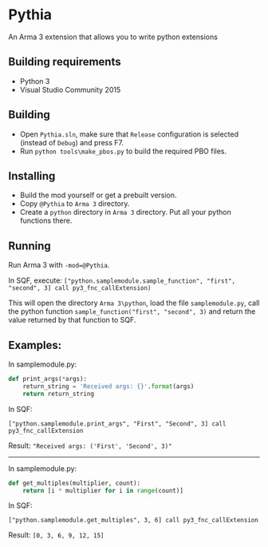 Pythia
======

An Arma 3 extension that allows you to write python extensions

Building requirements
---------------------

- Python 3
- Visual Studio Community 2015

Building
--------

- Open `Pythia.sln`, make sure that `Release` configuration is selected
  (instead of `Debug`) and press F7.
- Run `python tools\make_pbos.py` to build the required PBO files.

Installing
----------

- Build the mod yourself or get a prebuilt version.
- Copy `@Pythia` to `Arma 3` directory.
- Create a `python` directory in `Arma 3` directory. Put all your python functions there.

Running
-------

Run Arma 3 with `-mod=@Pythia`.

In SQF, execute:
`["python.samplemodule.sample_function", "first", "second", 3] call py3_fnc_callExtension)`

This will open the directory `Arma 3\python`, load the file `samplemodule.py`,
call the python function `sample_function("first", "second", 3)` and return the
value returned by that function to SQF.

Examples:
---------
In samplemodule.py:
```python
def print_args(*args):
    return_string = 'Received args: {}'.format(args)
    return return_string
```

In SQF:
```
["python.samplemodule.print_args", "First", "Second", 3] call py3_fnc_callExtension
```

Result: `"Received args: ('First', 'Second', 3)"`

---

In samplemodule.py:
```python
def get_multiples(multiplier, count):
    return [i * multiplier for i in range(count)]
```

In SQF:
```
["python.samplemodule.get_multiples", 3, 6] call py3_fnc_callExtension
```

Result: `[0, 3, 6, 9, 12, 15]`
